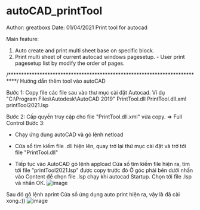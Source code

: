 # autoCAD_printTool

Author: greatboxs
Date: 01/04/2021
Print tool for autocad

Main feature:
  1. Auto create and print multi sheet base on specific block.
  2. Print multi sheet of current autocad windows pagesetup.
    - User print pagesetup list by modify the order of pages.

/***************************************************************************/
Hướng dẩn thêm tool vào autoCAD

Bước 1:
Copy file các file sau vào thư mục cài đặt Autocad. Ví dụ "C:\Program Files\Autodesk\AutoCAD 2019"
  PrintTool.dll
  PrintTool.dll.xml
  printTool2021.lsp
  
Bước 2: 
Cấp quyền truy cập cho file "PrintTool.dll.xml" vửa copy. => Full Control
Bước 3:
- Chạy ứng dụng autoCAD và gỏ lệnh
    netload
- Cửa sổ tìm kiếm file .dll hiện lên, quay trở lại thử mục cài đặt và trở tới file "PrintTool.dll"
 
- Tiếp tục vào AutoCAD gỏ lệnh 
    appload
Cửa số tìm kiếm file hiện ra, tìm tới file "printTool2021.lsp" được copy trước đó
Ở góc phải bên dưới nhấn vào Content để chọn file .lsp chạy khi autocad Startup.
Chọn tới file .lsp và nhấn OK.
![image](https://user-images.githubusercontent.com/43318216/114313966-f239ce00-9b22-11eb-8956-7454628bdd81.png)

Sau đó gỏ lệnh
    aprint
Cửa sổ ứng dụng auto print hiện ra, vậy là đã cài xong.:))
![image](https://user-images.githubusercontent.com/43318216/114314108-82781300-9b23-11eb-928b-39b5c3fbdbd0.png)
